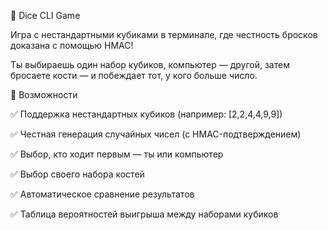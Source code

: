 🎲 Dice CLI Game

Игра с нестандартными кубиками в терминале, где честность бросков доказана с помощью HMAC!

Ты выбираешь один набор кубиков, компьютер — другой, затем бросаете кости — и побеждает тот, у кого больше число.

🚀 Возможности

✅ Поддержка нестандартных кубиков (например: [2,2,4,4,9,9])

✅ Честная генерация случайных чисел (с HMAC-подтверждением)

✅ Выбор, кто ходит первым — ты или компьютер

✅ Выбор своего набора костей

✅ Автоматическое сравнение результатов

✅ Таблица вероятностей выигрыша между наборами кубиков
